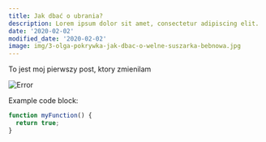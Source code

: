 ```yaml
---
title: Jak dbać o ubrania?
description: Lorem ipsum dolor sit amet, consectetur adipiscing elit.
date: '2020-02-02'
modified_date: '2020-02-02'
image: img/3-olga-pokrywka-jak-dbac-o-welne-suszarka-bebnowa.jpg
---
```


To jest moj pierwszy post, ktory zmienilam

![Error](@@baseUrl@@/assets/images/posts/error.png)

Example code block:

```js
function myFunction() {
  return true;
}
```

